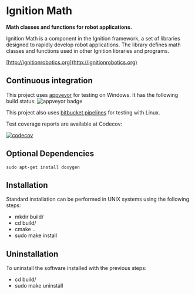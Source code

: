 # Ignition Math


**Math classes and functions for robot applications.**

Ignition Math is a component in the Ignition framework, a set of libraries
designed to rapidly develop robot applications. The library defines math
classes and functions used in other Ignition libraries and programs.

  [http://ignitionrobotics.org](http://ignitionrobotics.org)

## Continuous integration

This project uses [appveyor](https://ci.appveyor.com/project/scpeters/ign-math/history)
for testing on Windows.
It has the following build status:
![appveyor badge](https://ci.appveyor.com/api/projects/status/bitbucket/ignitionrobotics/ign-math?svg=true)

This project also uses [bitbucket pipelines](https://bitbucket.org/ignitionrobotics/ign-math/addon/pipelines/home#!/)
for testing with Linux.

Test coverage reports are available at Codecov:

[![codecov](https://codecov.io/bb/ignitionrobotics/ign-math/branch/ign-math3/graph/badge.svg)](https://codecov.io/bb/ignitionrobotics/ign-math)

## Optional Dependencies

    sudo apt-get install doxygen

## Installation

Standard installation can be performed in UNIX systems using the following
steps:

 - mkdir build/
 - cd build/
 - cmake ..
 - sudo make install

## Uninstallation

To uninstall the software installed with the previous steps:

 - cd build/
 - sudo make uninstall

